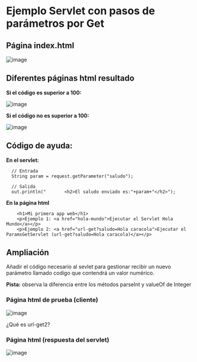# Ejemplo Servlet con pasos de parámetros por Get

## Página index.html

![image](https://github.com/user-attachments/assets/77665391-86b5-4522-a3f2-2e78ca8da99b)

## Diferentes páginas html resultado

**Si el código es superior a 100:**

![image](https://github.com/user-attachments/assets/1656e969-404e-46dc-9932-d23f4e52a41f)

**Si el código no es superior a 100:**

![image](https://github.com/user-attachments/assets/6cd252ef-1a1a-4b6d-9a51-df2a244eb56d)


## Código de ayuda:

**En el servlet:**

```
  // Entrada
  String param = request.getParameter("saludo");

  // Salida
  out.println("       <h2>El saludo enviado es:"+param+"</h2>");
```

**En la página html**

```
    <h1>Mi primera app web</h1>
    <p>Ejemplo 1: <a href="hola-mundo">Ejecutar el Servlet Hola Mundo</a></p>
    <p>Ejemplo 2: <a href="url-get?saludo=Hola caracola">Ejecutar el ParamsGetServlet (url-get?saludo=Hola caracola)</a></p>

```

## Ampliación

Añadir el código necesario al sevlet para gestionar recibir un nuevo parámetro llamado codigo que contendrá un valor numérico.

**Pista:** observa la diferencia entre los métodos parseInt y valueOf de Integer

### Página html de prueba (cliente)

![image](https://github.com/user-attachments/assets/78e7f914-5aa0-4e48-b7aa-406b3af458e1)

¿Qué es url-get2?

### Página html (respuesta del servlet)

![image](https://github.com/user-attachments/assets/2bb4e36f-368c-41df-a891-7a930659c768)





